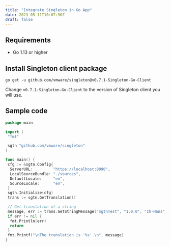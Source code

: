 ```yaml
---
title: "Integrate Singleton in Go App"
date: 2023-05-11T10:07:56Z
draft: false
---
```


## Requirements

- Go 1.13 or higher  

## Install Singleton client package

```shell
go get -u github.com/vmware/singleton@v0.7.1-Singleton-Go-Client
```

Change `v0.7.1-Singleton-Go-Client` to the version of Singleton client you will use.

## Sample code

```Go
package main

import (
 "fmt"

 sgtn "github.com/vmware/singleton"
)

func main() {
 cfg := &sgtn.Config{
  ServerURL:         "https://localhost:8090",
  LocalSourceBundle: "./sources",
  DefaultLocale:     "en",
  SourceLocale:      "en",
 }
 sgtn.Initialize(cfg)
 trans := sgtn.GetTranslation()

 // Get translation of a string
 message, err := trans.GetStringMessage("SgtnTest", "1.0.0", "zh-Hans", "sunglow", "application.title")
 if err != nil {
  fmt.Println(err)
  return
 }
 fmt.Printf("\nThe translation is '%s'.\n", message)
}
```
